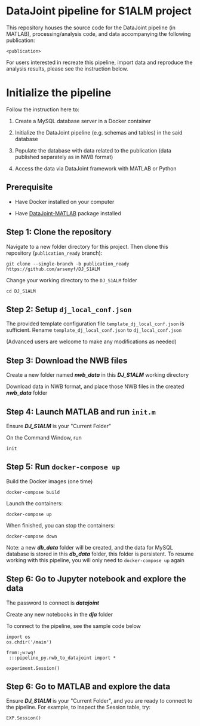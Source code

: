 # DataJoint pipeline for S1ALM project

This repository houses the source code for the DataJoint pipeline (in MATLAB), 
processing/analysis code, and data accompanying the following publication:

    <publication>

For users interested in recreate this pipeline, import data and reproduce the analysis results, 
please see the instruction below.

# Initialize the pipeline

Follow the instruction here to:

1. Create a MySQL database server in a Docker container

2. Initialize the DataJoint pipeline (e.g. schemas and tables) in the said database

3. Populate the database with data related to the publication (data published separately as in NWB format)

5. Access the data via DataJoint framework with MATLAB or Python


## Prerequisite

+ Have Docker installed on your computer

+ Have [DataJoint-MATLAB](https://docs.datajoint.io/matlab/setup/01-Install-and-Connect.html) package installed


## Step 1: Clone the repository
Navigate to a new folder directory for this project. Then clone this repository (`publication_ready` branch):
    
    
    git clone --single-branch -b publication_ready https://github.com/arsenyf/DJ_S1ALM
    

Change your working directory to the `DJ_S1ALM` folder


    cd DJ_S1ALM


## Step 2: Setup `dj_local_conf.json`
The provided template configuration file `template_dj_local_conf.json` is sufficient. 
Rename `template_dj_local_conf.json` to `dj_local_conf.json`

(Advanced users are welcome to make any modifications as needed)

## Step 3: Download the NWB files

Create a new folder named ***nwb_data*** in this ***DJ_S1ALM*** working directory 

Download data in NWB format, and place those NWB files in the created ***nwb_data*** folder

## Step 4: Launch MATLAB and run `init.m`

Ensure ***DJ_S1ALM*** is your "Current Folder"

On the Command Window, run


    init


## Step 5: Run `docker-compose up`
Build the Docker images (one time)

    docker-compose build

Launch the containers:
    
    docker-compose up
    
When finished, you can stop the containers:

    docker-compose down
    
Note: a new ***db_data*** folder will be created, and the data for MySQL database is stored in this ***db_data*** folder, this folder is persistent.
To resume working with this pipeline, you will only need to `docker-compose up` again

    
## Step 6: Go to Jupyter notebook and explore the data
The password to connect is ***datajoint***

Create any new notebooks in the ***dja*** folder

To connect to the pipeline, see the sample code below
    
    
    import os
    os.chdir('/main')
    
    from:;w:wq!
     :::pipeline_py.nwb_to_datajoint import *
    
    experiment.Session()
    
## Step 6: Go to MATLAB and explore the data

Ensure ***DJ_S1ALM*** is your "Current Folder", and you are ready to connect to the pipeline.
For example, to inspect the Session table, try:

    
    EXP.Session()